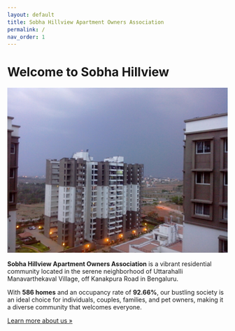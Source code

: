 ```yaml
---
layout: default
title: Sobha Hillview Apartment Owners Association
permalink: /
nav_order: 1
---
```


# Welcome to Sobha Hillview

![Sobha Hillview Entrance](/assets/images/sobha-hillview.jpg)

**Sobha Hillview Apartment Owners Association** is a vibrant residential community located in the serene neighborhood of Uttarahalli Manavarthekaval Village, off Kanakpura Road in Bengaluru.

With **586 homes** and an occupancy rate of **92.66%**, our bustling society is an ideal choice for individuals, couples, families, and pet owners, making it a diverse community that welcomes everyone.

[Learn more about us »](/about/)
